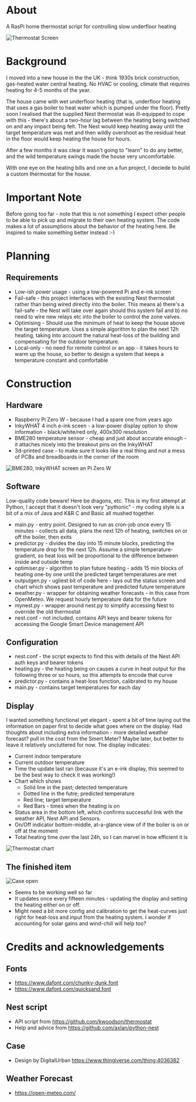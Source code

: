 # About
A RasPi home thermostat script for controlling slow underfloor heating

![Thermostat Screen](images/finished.jpg?raw=true "Thermostat in action")

# Background
I moved into a new house in the the UK - think 1930s brick construction, gas-heated water central heating. No HVAC or cooling, climate that requires heating for 4-5 months of the year.

The house came with wet underfloor heating (that is, underfloor heating that uses a gas boiler to heat water which is pumped under the floor). Pretty soon I realised that the supplied Nest thermostat was ill-equipped to cope with this - there's about a two-hour lag between the heating being switched on and any impact being felt. The Nest would keep heating away until the target temperature was met and then wildly overshoot as the residual heat in the floor would keep heating the house for hours.

After a few months it was clear it wasn't going to "learn" to do any better, and the wild temperature swings made the house very uncomfortable.

With one eye on the heating bills and one on a fun project, I deciede to build a custom thermostat for the house.

# Important Note
Before going too far - note that this is not something I expect other people to be able to pick up and migrate to their own heating system. The code makes a lot of assumptions about the behavior of the heating here. Be inspired to make something better instead :-)

# Planning
## Requirements
* Low-ish power usage - using a low-powered Pi and e-ink screen
* Fail-safe - this project interfaces with the existing Nest thermostat rather than being wired directly into the boiler. This means a) there's a fail-safe - the Nest will take over again should this system fail and b) no need to wire new relays etc into the boiler to control the zone valves.
* Optimising - Should use the minimum of heat to keep the house above the target temperature. Uses a simple algorithm to plan the next 12h heating, taking into account the natural heat-loss of the building and compensating for the outdoor temperature.
* Local-only - no need for remote control or an app - it takes hours to warm up the house, so better to design a system that keeps a temperature constant and comfortable

# Construction
## Hardware
* Raspberry Pi Zero W - because I had a spare one from years ago
* InkyWHAT 4 inch e-ink sceen - a low-power display option to show information - black/white/red only, 400x300 resolution
* BME280 temperature sensor - cheap and just about accurate enough - it attaches nicely into the breakout pins on the InkyWHAT
* 3d-printed case - to make sure it looks like a real thing and not a mess of PCBs and breadboards in the corner of the room

![BME280, InkyWHAT screen an Pi Zero W](images/hardware.jpg?raw=true "All the required hardware")

## Software
Low-quality code beware! Here be dragons, etc. This is my first attempt at Python, I accept that it doesn't look very "pythonic" - my coding style is a bit of a mix of Java and K&R C and Basic all mushed together.
* main.py - entry point. Designed to run as cron-job once every 15 minutes - collects all data, plans the next 12h of heating, switches on or off the boiler, then exits
* predictor.py - divides the day into 15 minute blocks, predicting the temperature drop for the next 12h. Assume a simple temperature-gradient, so heat loss will be proportional to the difference between inside and outside temp
* optimiser.py - algorithm to plan future heating - adds 15 min blocks of heating one-by one until the predicted target temperatures are met
* outputgen.py - ugliest bit of code here - lays out the status screen and chart which shows past temperature and predicted future temperature
* weather.py - wrapper for obtaining weather forecasts - in this case from OpenMeteo. We request hourly temperature data for the future
* mynest.py - wrapper around nest.py to simplify accessing Nest to override the old thermostat
* nest.conf - not included, contains API keys and bearer tokens for accessing the Google Smart Device management API

## Configuration
* nest.conf - the script expects to find this with details of the Nest API auth keys and bearer tokens
* heating.py - the heating being on causes a curve in heat output for the following three or so hours, so this attempts to encode that curve
* predictor.py - contains a heat-loss function, calibrated to my house
* main.py - contains target temperatures for each day

## Display
I wanted something functional yet elegant - spent a bit of time laying out the information on paper first to decide what goes where on the display. Had thoughts about including extra information - more detailed weather forecast? pull in the cost from the Smert Meter? Maybe later, but better to leave it relatively uncluttered for now.
The display indicates:
* Current indoor temperature
* Current outdoor temperature
* Time the update last ran (because it's an e-ink display, this seemed to be the best way to check it was working!)
* Chart which shows
  * Solid line in the past; detected temperature
  * Dotted line in the futre; predicted temperature
  * Red line; target temperature
  * Red Bars - times when the heating is on
* Status area in the bottom left, which confirms successful link with the weather API, Nest API and Sensors.
* On/Off indicator bottom-middle, at-a-glance view of if the boiler is on or off at the moment
* Total heating time over the last 24h, so I can marvel in how efficient it is

![Thermostat chart](images/display.png?raw=true "Detail view of the output screen")

## The finished item
![Case open](images/insides.jpg?raw=true "Another view of the case")

* Seems to be working well so far
* It updates once every fifteen minutes - updating the display and setting the heating either on or off.
* Might need a bit more config and calibration to get the heat-curves just right for heat-loss and input from the heating system. I wonder if accounting for solar gains and wind-chill will help too?

# Credits and acknowledgements

## Fonts
* https://www.dafont.com/chunky-dunk.font
* https://www.dafont.com/quicksand.font

## Nest script
* API script from https://github.com/kwoodson/thermostat
* Help and advice from https://github.com/axlan/python-nest

## Case
* Design by DigitalUrban https://www.thingiverse.com/thing:4036382

## Weather Forecast
* https://open-meteo.com/

